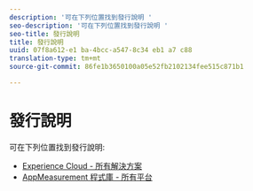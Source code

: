 ```yaml
---
description: '可在下列位置找到發行說明 '
seo-description: '可在下列位置找到發行說明 '
seo-title: 發行說明
title: 發行說明
uuid: 07f8a612-e1 ba-4bcc-a547-8c34 eb1 a7 c88
translation-type: tm+mt
source-git-commit: 86fe1b3650100a05e52fb2102134fee515c871b1

---
```



# 發行說明

可在下列位置找到發行說明:

* [Experience Cloud - 所有解決方案](https://marketing.adobe.com/resources/help/en_US/whatsnew/)
* [AppMeasurement 程式庫 - 所有平台](https://marketing.adobe.com/resources/help/en_US/sc/appmeasurement/release/)


